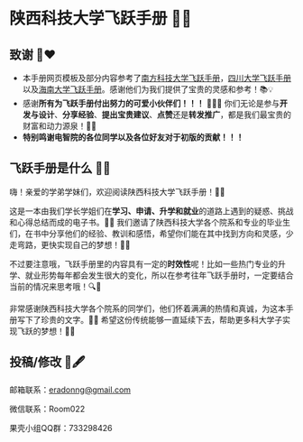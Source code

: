 # 陕西科技大学飞跃手册 🚀✨

## 致谢 🙏❤️

- 本手册网页模板及部分内容参考了[南方科技大学飞跃手册](https://sustech-application.com/#/)，[四川大学飞跃手册](https://scu-flying.com/#/)以及[海南大学飞跃手册](https://hainanu-application.github.io/#/)。感谢他们为我们提供了宝贵的灵感和参考！📚💡
- 感谢**所有为飞跃手册付出努力的可爱小伙伴们！！！** 👫👭👬 你们无论是参与**开发与设计**、**分享经验**、**提出宝贵建议**、**点赞**还是**转发推广**，都是我们最宝贵的财富和动力源泉！💖💪
- **特别鸣谢电智院的各位同学以及各位好友对于初版的贡献！！！**

## 飞跃手册是什么 📖🚀

嗨！亲爱的学弟学妹们，欢迎阅读陕西科技大学飞跃手册！👋✨

这是一本由我们学长学姐们在**学习、申请、升学和就业**的道路上遇到的疑惑、挑战和心得总结而成的电子书。📝💭 我们邀请了陕西科技大学各个院系和专业的毕业生们，在书中分享他们的经验、教训和感悟，希望你们能在其中找到方向和灵感，少走弯路，更快实现自己的梦想！🌟🎯

不过要注意哦，飞跃手册里的内容具有一定的**时效性**呢！比如一些热门专业的升学、就业形势每年都会发生很大的变化，所以在参考往年飞跃手册时，一定要结合当前的情况来思考哦！🔍💭

非常感谢陕西科技大学各个院系的同学们，他们怀着满满的热情和真诚，为这本手册写下了珍贵的文字。🙏💌 希望这份传统能够一直延续下去，帮助更多科大学子实现飞跃的梦想！🚀🌈

## 投稿/修改 📝🖋️

邮箱联系：eradonng@gmail.com

微信联系：Room022

果壳小组QQ群：733298426
